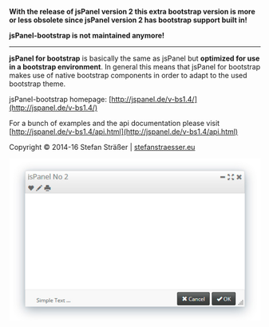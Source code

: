 **With the release of jsPanel version 2 this extra bootstrap version is more or less obsolete since jsPanel version 2 has bootstrap support built in!**

**jsPanel-bootstrap is not maintained anymore!**

---

**jsPanel for bootstrap** is basically the same as jsPanel but **optimized for use in a bootstrap environment**. In general this means that jsPanel for bootstrap makes use of native bootstrap components in order to adapt to the used bootstrap theme.

jsPanel-bootstrap homepage: [http://jspanel.de/v-bs1.4/](http://jspanel.de/v-bs1.4/)

For a bunch of examples and the api documentation please visit [http://jspanel.de/v-bs1.4/api.html](http://jspanel.de/v-bs1.4/api.html)

Copyright &copy; 2014-16 Stefan Sträßer | [stefanstraesser.eu](http://stefanstraesser.eu)

![jsPanel jQuery Plugin](https://github.com/Flyer53/jsPanel-bootstrap/raw/master/jsPanel-bootstrap.jpg)
